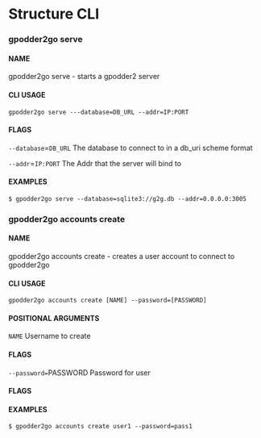 # Structure CLI


### gpodder2go serve

#### NAME
  gpodder2go serve - starts a gpodder2 server

#### CLI USAGE

```
gpodder2go serve ---database=DB_URL --addr=IP:PORT
```

#### FLAGS

  `--database`=`DB_URL`
    The database to connect to in a db_uri scheme format

  `--addr`=`IP:PORT`
    The Addr that the server will bind to

#### EXAMPLES

```
$ gpodder2go serve --database=sqlite3://g2g.db --addr=0.0.0.0:3005
```

### gpodder2go accounts create

#### NAME
  gpodder2go accounts create - creates a user account to connect to gpodder2go

#### CLI USAGE

```
gpodder2go accounts create [NAME] --password=[PASSWORD]
```

#### POSITIONAL ARGUMENTS

  `NAME`
    Username to create

#### FLAGS

  `--password=`PASSWORD
    Password for user

#### FLAGS

#### EXAMPLES

```
$ gpodder2go accounts create user1 --password=pass1
```

